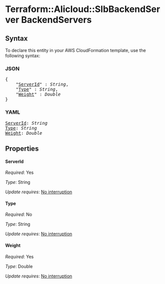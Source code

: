 # Terraform::Alicloud::SlbBackendServer BackendServers

## Syntax

To declare this entity in your AWS CloudFormation template, use the following syntax:

### JSON

<pre>
{
    "<a href="#serverid" title="ServerId">ServerId</a>" : <i>String</i>,
    "<a href="#type" title="Type">Type</a>" : <i>String</i>,
    "<a href="#weight" title="Weight">Weight</a>" : <i>Double</i>
}
</pre>

### YAML

<pre>
<a href="#serverid" title="ServerId">ServerId</a>: <i>String</i>
<a href="#type" title="Type">Type</a>: <i>String</i>
<a href="#weight" title="Weight">Weight</a>: <i>Double</i>
</pre>

## Properties

#### ServerId

_Required_: Yes

_Type_: String

_Update requires_: [No interruption](https://docs.aws.amazon.com/AWSCloudFormation/latest/UserGuide/using-cfn-updating-stacks-update-behaviors.html#update-no-interrupt)

#### Type

_Required_: No

_Type_: String

_Update requires_: [No interruption](https://docs.aws.amazon.com/AWSCloudFormation/latest/UserGuide/using-cfn-updating-stacks-update-behaviors.html#update-no-interrupt)

#### Weight

_Required_: Yes

_Type_: Double

_Update requires_: [No interruption](https://docs.aws.amazon.com/AWSCloudFormation/latest/UserGuide/using-cfn-updating-stacks-update-behaviors.html#update-no-interrupt)

